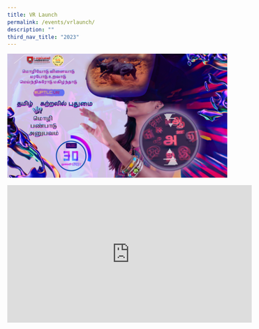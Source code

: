 ```yaml
---
title: VR Launch
permalink: /events/vrlaunch/
description: ""
third_nav_title: "2023"
---
```

![](/images/VR%20Launch.png)
 
<iframe width="560" height="315" src="https://www.youtube.com/embed/16cRkNkGA-8?controls=0" title="YouTube video player" frameborder="0" allow="accelerometer; autoplay; clipboard-write; encrypted-media; gyroscope; picture-in-picture; web-share" allowfullscreen></iframe>